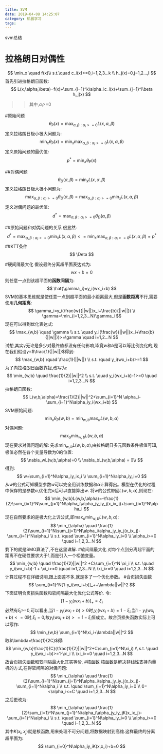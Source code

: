 ```yaml
---
title: SVM
date: 2019-04-08 14:25:07
category: 机器学习
tags: 
---
```

svm总结
<!--more-->

# 拉格朗日对偶性
$$
\min_x \quad f(x)\\
s.t.\quad  c_i(x)<=0,i=1,2,3...k \\
h_j(x)=0,j=1,2...,l
$$
首先引进拉格朗日函数:
$$
L(x,\alpha,\beta)=f(x)+\sum_{i=1}^k\alpha_ic_i(x)+\sum_{j=1}^l\beta h_j(x)
$$
>>其中,$\alpha_i$>=0

#原始问题
$$
\theta_P(x)=\max_{\alpha,\beta:\alpha_i>=0}L(x,\alpha,\beta)
$$
定义拉格朗日极小极大问题为:
$$
\min_x \theta_P(x)=\min_x\max_{\alpha,\beta:\alpha_i>=0}L(x,\alpha,\beta)
$$
定义原始问题的最优值:
$$
p^*=\min_x \theta_P(x)
$$

##对偶问题
$$
\theta_D(\alpha,\beta)=\min_xL(x,\alpha,\beta)
$$
定义拉格朗日极大极小问题为:
$$
\max_{\alpha,\beta:\alpha_i>=0}\theta_D(\alpha,\beta)=\max_{\alpha,\beta:\alpha_i>=0}\min_xL(x,\alpha,\beta)
$$
定义对偶问题的最优值:
$$
d^*=\max_{\alpha,\beta:\alpha_i>=0}\theta_D(\alpha,\beta)
$$

##原始问题和对偶问题的关系
很显然:
$$
d^*=\max_{\alpha,\beta:\alpha_i>=0}\min_xL(x,\alpha,\beta)<=\min_x\max_{\alpha,\beta:\alpha_i>=0}L(x,\alpha,\beta)=p^*
$$
##KTT条件
$$
\Deta
$$

#硬间隔最大化
假设最终分离超平面表达式为:
$$
wx+b=0
$$
则任意一点到该超平面的**函数间隔**为:
$$
\hat{\gamma_i}=y_i(wx_i+b)
$$
SVM的基本思维就是使任意一点到超平面的最小距离最大,但是**函数距离**不行,需要使用**几何距离**:
$$
\gamma_i=y_i(\frac{w}{||w||}x_i+\frac{b}{||w||}) \\
\gamma=\min_{i=1,2,3...N}\gamma_i
$$
现在可以得到优化表达式:
$$
\max_{w,b} \quad  \gamma \\
s.t. \quad  y_i(\frac{w}{||w||}x_i+\frac{b}{||w||})>=\gamma \quad i=1,2...N
$$
试想,其实$\gamma$无论是多少对最终值都没有任何影响,毕竟$w$和$b$是可以等比例变化的,现在我们假设$\gamma$=$\frac{1}{||w||}$得到:
$$
\max_{w,b} \quad \frac{1}{||w||} \\
s.t. \quad y_i(wx_i+b)>=1
$$
为了向拉格朗日函数靠拢,改写为:
$$
\min_{w,b} \quad \frac{1}{2}||w||^2 \\
s.t. \quad y_i(wx_i+b)-1>=0 \quad i=1,2,3...N
$$
拉格朗日函数:
$$
L(w,b,\alpha)=\frac{1}{2}||w||^2+\sum_{i=1}^N \alpha_i-\sum_{i=1}^N\alpha_iy_i(wx_i+b)
$$
SVM原始问题:
$$
\min_x \theta_P(w,b)=\min_{w,b}\max_{\alpha}L(w,b,\alpha)
$$
对偶问题:
$$
\max_{\alpha}\min_{w,b}L(w,b,\alpha)
$$
现在要求对偶问题的解:
先求$\min_{w,b}L(w,b,\alpha)$,由拉格朗日多元函数条件极值可知,极值必然在各个变量导数为0的位置:
$$
\nabla_wL(w,b,\alpha)=0 \\
\nabla_bL(w,b,\alpha) = 0\\
$$
得到:
$$
w=\sum_{i=1}^N\alpha_iy_ix_i \\
\sum_{i=1}^N\alpha_iy_i=0
$$
从$w$的公式可知模型参数$w$可以完全用训练数据和$\alpha$计算得出。模型在优化的过程中保存的是参数$\alpha$,优化完$\alpha$后可以直接算出$w$.
将$w$的公式带回$L(w,b,\alpha)$,则现在:
$$
\min_{w,b}L(w,b,\alpha)=-\frac{1}{2}\sum_{i=1}^N\sum_{j=1}^N\alpha_i\alpha_jy_iy_j(x_ix_j)+\sum_{i=1}^N\alpha_i
$$
现在自然要求的是极大化上诉公式,即$\max_{\alpha}\min_{w,b}L(w,b,\alpha)$:
$$
\min_{\alpha} \quad \frac{1}{2}\sum_{i=1}^N\sum_{j=1}^N\alpha_i\alpha_jy_iy_j(x_ix_j)-\sum_{i=1}^N\alpha_i \\
s.t. \quad \sum_{i=1}^N\alpha_iy_i=0 \\
\alpha_i>=0 \quad i=1,2,3...N
$$
剩下的就是SMO算法了,不在这里详解.
#软间隔最大化
对每个点到分离超平面的距离不在硬性要求大于1,而是引入一个松弛变量。
$$
\min_{w,b} \quad \frac{1}{2}||w||^2 +C\sum_{i=1}^N \xi_i \\
s.t. \quad y_i(wx_i+b)-1 + \xi_i>=0 \quad i=1,2,3...N \\
\xi_i>=0 \quad i=1,2,3...N
$$
计算过程不在详细说明,跟上面差不多,就是多了一个优化参数。
#合页损失函数
$$
\sum_{i=1}^N[1-y_i(wx_i+b)]_++\lambda||w||^2
$$
下面证明合页损失函数和软间隔最大化优化公式等价.
令:
$$
[1-y_i(wx_i+b)]_+=\xi_i
$$
必然有$\xi_i$>=0,可以看出,当$1-y_i(wx_i+b)>0$时,$y_i(wx_i+b)=1-\xi_i$,当$1-y_i(wx_i+b)<=0$时,$\xi_i=0$,故$y_i(wx_i+b)>=1-\xi_i$恒成立。故合页损失函数实际上可以写作:
$$
\min_{w,b} \sum_{i=1}^N\xi_i+\lambda||w||^2
$$
取$\lambda=\frac{1}{2C}$得:
$$
\min_{w,b}\frac{1}{C}(\frac{1}{2}||w||^2+C\sum_{i=1}^N\xi_i) \\
s.t. \quad y_i(wx_i+b)>=1-\xi_i \\
\xi_i>=0 \quad i=1,2,3...N
$$
故合页损失函数和软间隔最大化其实等价.
#核函数
核函数是解决非线性支持向量机的方式,在得软间隔的对偶问题:
$$
\min_{\alpha} \quad \frac{1}{2}\sum_{i=1}^N\sum_{j=1}^N\alpha_i\alpha_jy_iy_j(x_ix_j)-\sum_{i=1}^N\alpha_i \\
s.t. \quad \sum_{i=1}^N\alpha_iy_i=0 \\
0=<\alpha_i<=C \quad i=1,2,3...N
$$
之后更改为:
$$
\min_{\alpha} \quad \frac{1}{2}\sum_{i=1}^N\sum_{j=1}^N\alpha_i\alpha_jy_iy_jK(x_ix_j)-\sum_{i=1}^N\alpha_i \\
s.t. \quad \sum_{i=1}^N\alpha_iy_i=0 \\
\alpha_i>=0 \quad i=1,2,3...N
$$
其中$K(x_i,x_j)$就是核函数,用来处理不可分问题,将数据映射到高维.这样最终的分离超平面为:
$$
\sum_{i=0}^N\alpha_iy_iK(x,x_i)+b=0
$$
